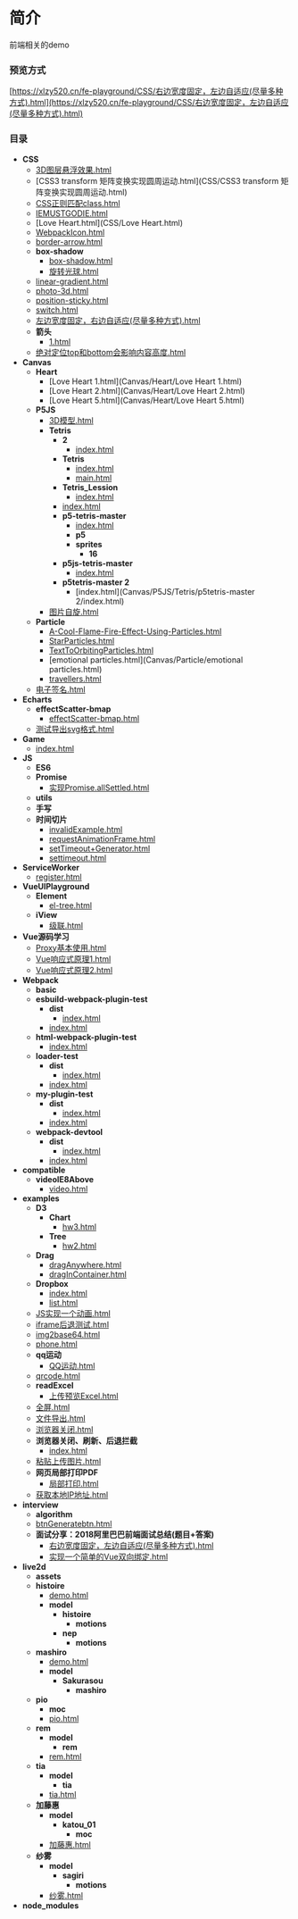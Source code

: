 # 简介
前端相关的demo

### 预览方式
[https://xlzy520.cn/fe-playground/CSS/右边宽度固定，左边自适应(尽量多种方式).html](https://xlzy520.cn/fe-playground/CSS/右边宽度固定，左边自适应(尽量多种方式).html)

### 目录
- __CSS__
    - [3D图层悬浮效果.html](CSS/3D图层悬浮效果.html)
    - [CSS3 transform 矩阵变换实现圆周运动.html](CSS/CSS3 transform 矩阵变换实现圆周运动.html)
    - [CSS正则匹配class.html](CSS/CSS正则匹配class.html)
    - [IEMUSTGODIE.html](CSS/IEMUSTGODIE.html)
    - [Love Heart.html](CSS/Love Heart.html)
    - [WebpackIcon.html](CSS/WebpackIcon.html)
    - [border-arrow.html](CSS/border-arrow.html)
    - __box-shadow__
        - [box-shadow.html](CSS/box-shadow/box-shadow.html)
        - [旋转光球.html](CSS/box-shadow/旋转光球.html)
    - [linear-gradient.html](CSS/linear-gradient.html)
    - [photo-3d.html](CSS/photo-3d.html)
    - [position-sticky.html](CSS/position-sticky.html)
    - [switch.html](CSS/switch.html)
    - [左边宽度固定，右边自适应(尽量多种方式).html](CSS/左边宽度固定，右边自适应(尽量多种方式).html)
    - __箭头__
        - [1.html](CSS/箭头/1.html)
    - [绝对定位top和bottom会影响内容高度.html](CSS/绝对定位top和bottom会影响内容高度.html)
- __Canvas__
    - __Heart__
        - [Love Heart 1.html](Canvas/Heart/Love Heart 1.html)
        - [Love Heart 2.html](Canvas/Heart/Love Heart 2.html)
        - [Love Heart 5.html](Canvas/Heart/Love Heart 5.html)
    - __P5JS__
        - [3D模型.html](Canvas/P5JS/3D模型.html)
        - __Tetris__
            - __2__
                - [index.html](Canvas/P5JS/Tetris/2/index.html)
            - __Tetris__
                - [index.html](Canvas/P5JS/Tetris/Tetris/index.html)
                - [main.html](Canvas/P5JS/Tetris/Tetris/main.html)
            - __Tetris_Lession__
                - [index.html](Canvas/P5JS/Tetris/Tetris_Lession/index.html)
            - [index.html](Canvas/P5JS/Tetris/index.html)
            - __p5-tetris-master__
                - [index.html](Canvas/P5JS/Tetris/p5-tetris-master/index.html)
                - __p5__
                - __sprites__
                    - __16__
            - __p5js-tetris-master__
                - [index.html](Canvas/P5JS/Tetris/p5js-tetris-master/index.html)
            - __p5tetris-master 2__
                - [index.html](Canvas/P5JS/Tetris/p5tetris-master 2/index.html)
        - [图片自旋.html](Canvas/P5JS/图片自旋.html)
    - __Particle__
        - [A-Cool-Flame-Fire-Effect-Using-Particles.html](Canvas/Particle/A-Cool-Flame-Fire-Effect-Using-Particles.html)
        - [StarParticles.html](Canvas/Particle/StarParticles.html)
        - [TextToOrbitingParticles.html](Canvas/Particle/TextToOrbitingParticles.html)
        - [emotional particles.html](Canvas/Particle/emotional particles.html)
        - [travellers.html](Canvas/Particle/travellers.html)
    - [电子签名.html](Canvas/电子签名.html)
- __Echarts__
    - __effectScatter-bmap__
        - [effectScatter-bmap.html](Echarts/effectScatter-bmap/effectScatter-bmap.html)
    - [测试导出svg格式.html](Echarts/测试导出svg格式.html)
- __Game__
    - [index.html](Game/index.html)
- __JS__
    - __ES6__
    - __Promise__
        - [实现Promise.allSettled.html](JS/Promise/实现Promise.allSettled.html)
    - __utils__
    - __手写__
    - __时间切片__
        - [invalidExample.html](JS/时间切片/invalidExample.html)
        - [requestAnimationFrame.html](JS/时间切片/requestAnimationFrame.html)
        - [setTimeout+Generator.html](JS/时间切片/setTimeout+Generator.html)
        - [settimeout.html](JS/时间切片/settimeout.html)
- __ServiceWorker__
    - [register.html](ServiceWorker/register.html)
- __VueUIPlayground__
    - __Element__
        - [el-tree.html](VueUIPlayground/Element/el-tree.html)
    - __iView__
        - [级联.html](VueUIPlayground/iView/级联.html)
- __Vue源码学习__
    - [Proxy基本使用.html](Vue源码学习/Proxy基本使用.html)
    - [Vue响应式原理1.html](Vue源码学习/Vue响应式原理1.html)
    - [Vue响应式原理2.html](Vue源码学习/Vue响应式原理2.html)
- __Webpack__
    - __basic__
    - __esbuild-webpack-plugin-test__
        - __dist__
            - [index.html](Webpack/esbuild-webpack-plugin-test/dist/index.html)
        - [index.html](Webpack/esbuild-webpack-plugin-test/index.html)
    - __html-webpack-plugin-test__
        - [index.html](Webpack/html-webpack-plugin-test/index.html)
    - __loader-test__
        - __dist__
            - [index.html](Webpack/loader-test/dist/index.html)
        - [index.html](Webpack/loader-test/index.html)
    - __my-plugin-test__
        - __dist__
            - [index.html](Webpack/my-plugin-test/dist/index.html)
        - [index.html](Webpack/my-plugin-test/index.html)
    - __webpack-devtool__
        - __dist__
            - [index.html](Webpack/webpack-devtool/dist/index.html)
        - [index.html](Webpack/webpack-devtool/index.html)
- __compatible__
    - __videoIE8Above__
        - [video.html](compatible/videoIE8Above/video.html)
- __examples__
    - __D3__
        - __Chart__
            - [hw3.html](examples/D3/Chart/hw3.html)
        - __Tree__
            - [hw2.html](examples/D3/Tree/hw2.html)
    - __Drag__
        - [dragAnywhere.html](examples/Drag/dragAnywhere.html)
        - [dragInContainer.html](examples/Drag/dragInContainer.html)
    - __Dropbox__
        - [index.html](examples/Dropbox/index.html)
        - [list.html](examples/Dropbox/list.html)
    - [JS实现一个动画.html](examples/JS实现一个动画.html)
    - [iframe后退测试.html](examples/iframe后退测试.html)
    - [img2base64.html](examples/img2base64.html)
    - [phone.html](examples/phone.html)
    - __qq运动__
        - [QQ运动.html](examples/qq运动/QQ运动.html)
    - [qrcode.html](examples/qrcode.html)
    - __readExcel__
        - [上传预览Excel.html](examples/readExcel/上传预览Excel.html)
    - [全屏.html](examples/全屏.html)
    - [文件导出.html](examples/文件导出.html)
    - [浏览器关闭.html](examples/浏览器关闭.html)
    - __浏览器关闭、刷新、后退拦截__
        - [index.html](examples/浏览器关闭、刷新、后退拦截/index.html)
    - [粘贴上传图片.html](examples/粘贴上传图片.html)
    - __网页局部打印PDF__
        - [局部打印.html](examples/网页局部打印PDF/局部打印.html)
    - [获取本地IP地址.html](examples/获取本地IP地址.html)
- __interview__
    - __algorithm__
    - [btnGeneratebtn.html](interview/btnGeneratebtn.html)
    - __面试分享：2018阿里巴巴前端面试总结(题目+答案)__
        - [右边宽度固定，左边自适应(尽量多种方式).html](interview/面试分享：2018阿里巴巴前端面试总结(题目+答案)/右边宽度固定，左边自适应(尽量多种方式).html)
        - [实现一个简单的Vue双向绑定.html](interview/面试分享：2018阿里巴巴前端面试总结(题目+答案)/实现一个简单的Vue双向绑定.html)
- __live2d__
    - __assets__
    - __histoire__
        - [demo.html](live2d/histoire/demo.html)
        - __model__
            - __histoire__
                - __motions__
            - __nep__
                - __motions__
    - __mashiro__
        - [demo.html](live2d/mashiro/demo.html)
        - __model__
            - __Sakurasou__
                - __mashiro__
    - __pio__
        - __moc__
        - [pio.html](live2d/pio/pio.html)
    - __rem__
        - __model__
            - __rem__
        - [rem.html](live2d/rem/rem.html)
    - __tia__
        - __model__
            - __tia__
        - [tia.html](live2d/tia/tia.html)
    - __加藤惠__
        - __model__
            - __katou_01__
                - __moc__
        - [加藤惠.html](live2d/加藤惠/加藤惠.html)
    - __纱雾__
        - __model__
            - __sagiri__
                - __motions__
        - [纱雾.html](live2d/纱雾/纱雾.html)
- __node_modules__
